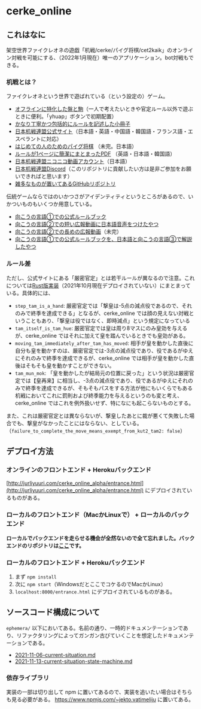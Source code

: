 # cerke_online

## これはなに
架空世界ファイクレオネの遊戯「机戦/cerke/パイグ将棋/cet2kaik」のオンライン対戦を可能にする、（2022年1月現在）唯一のアプリケーション。bot対戦もできる。

### 机戦とは？
ファイクレオネという世界で遊ばれている（という設定の）ゲーム。
* [オフラインに特化した盤と駒](https://meloviliju.github.io/cerke/cerke_board)（一人で考えたいときや官定ルール以外で遊ぶときに便利。「yhuap」ボタンで初期配置）
* [かなり丁寧かつ包括的にルールを記述した小冊子](https://cet2kaik.booth.pm/items/3469598)
* [日本机戦連盟公式サイト](https://sites.google.com/view/cet2kaik/トップページ)（日本語・英語・中国語・韓国語・フランス語・エスペラントに対応）
* [はじめての人のためのパイグ将棋](https://docs.google.com/document/d/17_cfVKLX5tGPYYRp5DUjnc8LEBOCs3uwX7t9QhO0nCY/edit#) （未完。日本語）
* [ルールが1ページに簡潔にまとまったPDF](https://raw.githubusercontent.com/sozysozbot/cerke/master/y1_huap1_summary.pdf) （英語・日本語・韓国語）
* [日本机戦連盟ニコニコ動画アカウント](https://www.nicovideo.jp/user/117068632)（日本語）
* [日本机戦連盟Discord](https://discord.gg/DtVQa5jEck)（このリポジトリに貢献したい方は是非ご参加をお願いできればと思います）
* [雑多なものが置いてあるGitHubリポジトリ](https://github.com/sozysozbot/cerke)

伝統ゲームならではのいかつさがアイデンティティというところがあるので、いかついものもいくつか用意している。
* [向こうの言語①での公式ルールブック](https://raw.githubusercontent.com/sozysozbot/cerke/master/AIL%20PANIT%20LETI%20CETKAIK%20LETI%20KULANTE.pdf)
* [向こうの言語②での短い広報動画に日本語音声をつけたやつ](https://twitter.com/cet2kaik/status/1421949189605314565)
* [向こうの言語②での長めの広報動画](https://drive.google.com/file/d/1t3HK-FauVMpvhYO1-LPVJAvDj-1KDYLj/view?usp=sharing)（未完）
* [向こうの言語①での公式ルールブックを、日本語と向こうの言語③で解説したやつ](https://docs.google.com/document/d/1yJLvWS_bQC3_EDToE5jUp0oDmNB_U6FRadsm0d97Cis/edit)

### ルール差
ただし、公式サイトにある「厳密官定」とは若干ルールが異なるので注意。これについては[Rust版実装](https://docs.rs/cetkaik_full_state_transition/0.2.10/src/cetkaik_full_state_transition/lib.rs.html#701-730)（2021年10月現在デプロイされていない）にまとまっている。具体的には、

* `step_tam_is_a_hand`: 厳密官定では「撃皇は-5点の減点役であるので、それのみで終季を達成できる」となるが、cerke_online では顔の見えない対戦ということもあり、「撃皇は役ではなく、即時減点」という規定になっている
* `tam_itself_is_tam_hue`: 厳密官定では皇は周り8マスにのみ皇効を与えるが、cerke_online ではそれに加えて皇を踏んでいるときでも皇効がある。
* `moving_tam_immediately_after_tam_has_moved`: 相手が皇を動かした直後に自分も皇を動かすのは、厳密官定では-3点の減点役であり、役であるがゆえにそれのみで終季を達成できるが、cerke_online では相手が皇を動かした直後はそもそも皇を動かすことができない。
* `tam_mun_mok`: 「皇を動かしたが結局元の位置に戻った」という状況は厳密官定では【皇再来】に相当し、-3点の減点役であり、役であるがゆえにそれのみで終季を達成できるが、そもそもパスをする方法が他にもいくらでもある机戦においてこれに罰則および終季能力を与えるというのも変と考え、cerke_online ではこれを例外扱いせず、特になにも起こらないものとする。

また、これは厳密官定とは異ならないが、撃皇したあとに裁が悪くて失敗した場合でも、撃皇がなかったことにはならない、としている。（`failure_to_complete_the_move_means_exempt_from_kut2_tam2: false`）

## デプロイ方法

### オンラインのフロントエンド + Herokuバックエンド
[http://jurliyuuri.com/cerke_online_alpha/entrance.html](http://jurliyuuri.com/cerke_online_alpha/entrance.html) にデプロイされているものがある。

### ローカルのフロントエンド（MacかLinuxで） + ローカルのバックエンド
<!-- 1. まず `npm install` -->
<!-- 2. ローカルで[バックエンド](https://gitlab.com/jekto.vatimeliju/cerke_online_backend)を走らせる
<!-- 3. `export API_ORIGIN=LOCAL` する -->
<!-- 4. `npm start` する -->
<!-- 5. `localhost:8000/entrance.html` にデプロイされているものがある。 -->

**ローカルでバックエンドを走らせる機会が全然ないので全て忘れました。バックエンドのリポジトリは[ここ](https://gitlab.com/jekto.vatimeliju/cerke_online_backend)です。**

### ローカルのフロントエンド + Herokuバックエンド
1. まず `npm install`
2. 次に `npm start`（WindowsだとここでコケるのでMacかLinux）
3. `localhost:8000/entrance.html` にデプロイされているものがある。


## ソースコード構成について
`ephemera/` 以下においてある。名前の通り、一時的ドキュメンテーションであり、リファクタリングによってガンガン古びていくことを想定したドキュメンテーションである。
* [2021-11-06-current-situation.md](https://github.com/jurliyuuri/cerke_online_alpha/blob/master/ephemera/2021-11-06-current-situation.md)
* [2021-11-13-current-situation-state-machine.md](https://github.com/jurliyuuri/cerke_online_alpha/blob/master/ephemera/2021-11-13-current-situation-state-machine.md)

### 依存ライブラリ
実装の一部は切り出して npm に置いてあるので、実装を追いたい場合はそちらも見る必要がある。 https://www.npmjs.com/~jekto.vatimeliju に置いてある。

